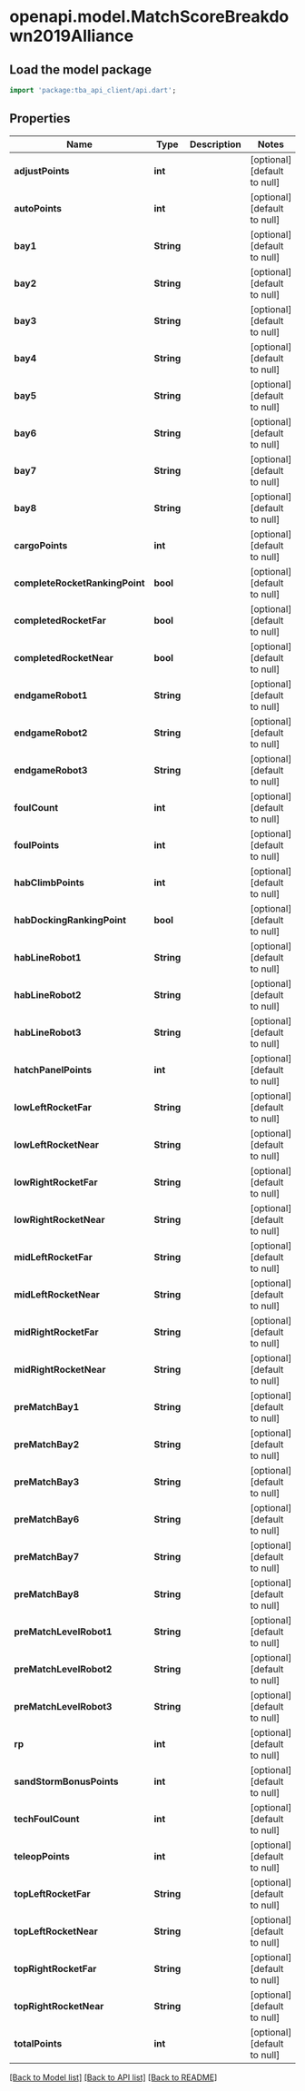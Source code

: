 # openapi.model.MatchScoreBreakdown2019Alliance

## Load the model package

```dart
import 'package:tba_api_client/api.dart';
```

## Properties

| Name                           | Type       | Description | Notes                       |
| ------------------------------ | ---------- | ----------- | --------------------------- |
| **adjustPoints**               | **int**    |             | [optional][default to null] |
| **autoPoints**                 | **int**    |             | [optional][default to null] |
| **bay1**                       | **String** |             | [optional][default to null] |
| **bay2**                       | **String** |             | [optional][default to null] |
| **bay3**                       | **String** |             | [optional][default to null] |
| **bay4**                       | **String** |             | [optional][default to null] |
| **bay5**                       | **String** |             | [optional][default to null] |
| **bay6**                       | **String** |             | [optional][default to null] |
| **bay7**                       | **String** |             | [optional][default to null] |
| **bay8**                       | **String** |             | [optional][default to null] |
| **cargoPoints**                | **int**    |             | [optional][default to null] |
| **completeRocketRankingPoint** | **bool**   |             | [optional][default to null] |
| **completedRocketFar**         | **bool**   |             | [optional][default to null] |
| **completedRocketNear**        | **bool**   |             | [optional][default to null] |
| **endgameRobot1**              | **String** |             | [optional][default to null] |
| **endgameRobot2**              | **String** |             | [optional][default to null] |
| **endgameRobot3**              | **String** |             | [optional][default to null] |
| **foulCount**                  | **int**    |             | [optional][default to null] |
| **foulPoints**                 | **int**    |             | [optional][default to null] |
| **habClimbPoints**             | **int**    |             | [optional][default to null] |
| **habDockingRankingPoint**     | **bool**   |             | [optional][default to null] |
| **habLineRobot1**              | **String** |             | [optional][default to null] |
| **habLineRobot2**              | **String** |             | [optional][default to null] |
| **habLineRobot3**              | **String** |             | [optional][default to null] |
| **hatchPanelPoints**           | **int**    |             | [optional][default to null] |
| **lowLeftRocketFar**           | **String** |             | [optional][default to null] |
| **lowLeftRocketNear**          | **String** |             | [optional][default to null] |
| **lowRightRocketFar**          | **String** |             | [optional][default to null] |
| **lowRightRocketNear**         | **String** |             | [optional][default to null] |
| **midLeftRocketFar**           | **String** |             | [optional][default to null] |
| **midLeftRocketNear**          | **String** |             | [optional][default to null] |
| **midRightRocketFar**          | **String** |             | [optional][default to null] |
| **midRightRocketNear**         | **String** |             | [optional][default to null] |
| **preMatchBay1**               | **String** |             | [optional][default to null] |
| **preMatchBay2**               | **String** |             | [optional][default to null] |
| **preMatchBay3**               | **String** |             | [optional][default to null] |
| **preMatchBay6**               | **String** |             | [optional][default to null] |
| **preMatchBay7**               | **String** |             | [optional][default to null] |
| **preMatchBay8**               | **String** |             | [optional][default to null] |
| **preMatchLevelRobot1**        | **String** |             | [optional][default to null] |
| **preMatchLevelRobot2**        | **String** |             | [optional][default to null] |
| **preMatchLevelRobot3**        | **String** |             | [optional][default to null] |
| **rp**                         | **int**    |             | [optional][default to null] |
| **sandStormBonusPoints**       | **int**    |             | [optional][default to null] |
| **techFoulCount**              | **int**    |             | [optional][default to null] |
| **teleopPoints**               | **int**    |             | [optional][default to null] |
| **topLeftRocketFar**           | **String** |             | [optional][default to null] |
| **topLeftRocketNear**          | **String** |             | [optional][default to null] |
| **topRightRocketFar**          | **String** |             | [optional][default to null] |
| **topRightRocketNear**         | **String** |             | [optional][default to null] |
| **totalPoints**                | **int**    |             | [optional][default to null] |

[[Back to Model list]](../README.md#documentation-for-models) [[Back to API list]](../README.md#documentation-for-api-endpoints) [[Back to README]](../README.md)
